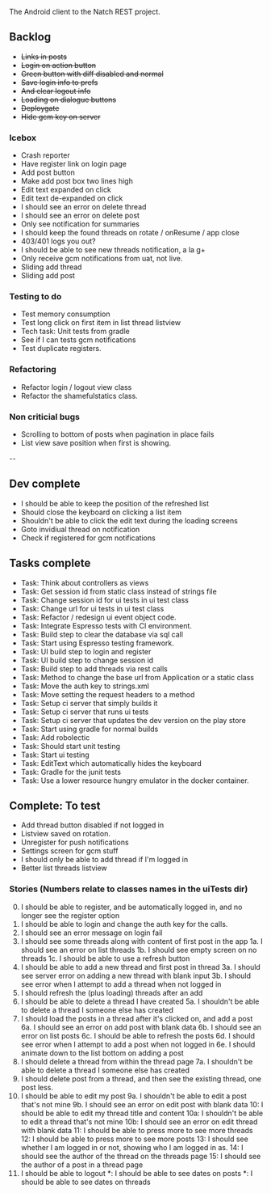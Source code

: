 The Android client to the Natch REST project.

## Backlog  
* ~~Links in posts~~
* ~~Login on action button~~
* ~~Green button with diff disabled and normal~~
* ~~Save login info to prefs~~
* ~~And clear logout info~~
* ~~Loading on dialogue buttons~~
* ~~Deploygate~~
* ~~Hide gcm key on server~~

### Icebox

* Crash reporter
* Have register link on login page
* Add post button
* Make add post box two lines high
* Edit text expanded on click
* Edit text de-expanded on click
* I should see an error on delete thread 
* I should see an error on delete post 
* Only see notification for summaries
* I should keep the found threads on rotate / onResume / app close
* 403/401 logs you out?
* I should be able to see new threads notification, a la g+ 
* Only receive gcm notifications from uat, not live.
* Sliding add thread 
* Sliding add post

### Testing to do

* Test memory consumption
* Test long click on first item in list thread listview
* Tech task: Unit tests from gradle
* See if I can tests gcm notifications
* Test duplicate registers.

### Refactoring

* Refactor login / logout view class 
* Refactor the shamefulstatics class.

### Non criticial bugs

* Scrolling to bottom of posts when pagination in place fails
* List view save position when first is showing.

--

## Dev complete

* I should be able to keep the position of the refreshed list
* Should close the keyboard on clicking a list item
* Shouldn't be able to click the edit text during the loading screens
* Goto invidiual thread on notification
* Check if registered for gcm notifications

## Tasks complete

* Task: Think about controllers as views
* Task: Get session id from static class instead of strings file
* Task: Change session id for ui tests in ui test class
* Task: Change url for ui tests in ui test class
* Task: Refactor / redesign ui event object code.
* Task: Integrate Espresso tests with CI environment.
* Task: Build step to clear the database via sql call
* Task: Start using Espresso testing framework.
* Task: UI build step to login and register
* Task: UI build step to change session id
* Task: Build step to add threads via rest calls
* Task: Method to change the base url from Application or a static class
* Task: Move the auth key to strings.xml
* Task: Move setting the request headers to a method
* Task: Setup ci server that simply builds it
* Task: Setup ci server that runs ui tests
* Task: Setup ci server that updates the dev version on the play store
* Task: Start using gradle for normal builds
* Task: Add robolectic
* Task: Should start unit testing
* Task: Start ui testing
* Task: EditText which automatically hides the keyboard
* Task: Gradle for the junit tests
* Task: Use a lower resource hungry emulator in the docker container.

## Complete: To test

* Add thread button disabled if not logged in
* Listview saved on rotation.
* Unregister for push notifications
* Settings screen for gcm stuff
* I should only be able to add thread if I'm logged in
* Better list threads listview

### Stories (Numbers relate to classes names in the uiTests dir)

00.  I should be able to register, and be automatically logged in, and no longer see the register option
0.   I should be able to login and change the auth key for the calls.
0.   I should see an error message on login fail
1.   I should see some threads along with content of first post in the app
1a.  I should see an error on list threads 
1b.  I should see empty screen on no threads
1c.  I should be able to use a refresh button
3.   I should be able to add a new thread and first post in thread
3a.  I should see server error on adding a new thread with blank input
3b.  I should see error when I attempt to add a thread when not logged in
4.   I should refresh the (plus loading) threads after an add
5.   I should be able to delete a thread I have created 
5a.  I shouldn't be able to delete a thread I someone else has created 
6.   I should load the posts in a thread after it's clicked on, and add a post
6a.  I should see an error on add post with blank data
6b.  I should see an error on list posts
6c.  I should be able to refresh the posts 
6d.  I should see error when I attempt to add a post when not logged in
6e.  I should animate down to the list bottom on adding a post
7.   I should delete a thread from within the thread page
7a.  I shouldn't be able to delete a thread I someone else has created 
8.   I should delete post from a thread, and then see the existing thread, one post less.
9.   I should be able to edit my post
9a.  I shouldn't be able to edit a post that's not mine
9b.  I should see an error on edit post with blank data 
10:  I should be able to edit my thread title and content
10a: I shouldn't be able to edit a thread that's not mine
10b: I should see an error on edit thread with blank data
11:  I should be able to press more to see more threads
12:  I should be able to press more to see more posts 
13:  I should see whether I am logged in or not, showing who I am logged in as.
14:  I should see the author of the thread on the threads page
15:  I should see the author of a post in a thread page
16.  I should be able to logout
*:   I should be able to see dates on posts
*:   I should be able to see dates on threads
